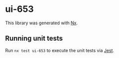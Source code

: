 # ui-653

This library was generated with [Nx](https://nx.dev).

## Running unit tests

Run `nx test ui-653` to execute the unit tests via [Jest](https://jestjs.io).
